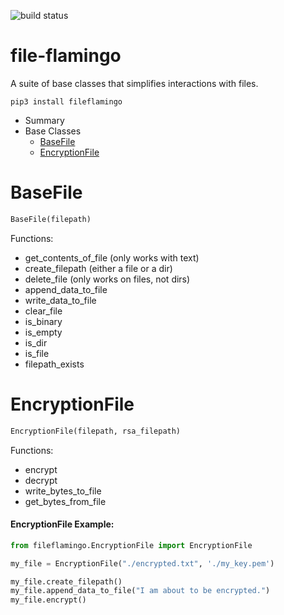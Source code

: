 ![build status](https://travis-ci.com/jgrugru/file-flamingo.svg?branch=main)

# file-flamingo
A suite of base classes that simplifies interactions with files.

```
pip3 install fileflamingo
```

* Summary
* Base Classes
  * [BaseFile](https://github.com/jgrugru/file-flamingo#BaseFile)
  * [EncryptionFile](https://github.com/jgrugru/file-flamingo#EncryptionFile)

# BaseFile
```python
BaseFile(filepath)
```
Functions:
- get_contents_of_file (only works with text)
- create_filepath (either a file or a dir)
- delete_file (only works on files, not dirs)
- append_data_to_file
- write_data_to_file
- clear_file
- is_binary
- is_empty
- is_dir
- is_file
- filepath_exists

# EncryptionFile
```python
EncryptionFile(filepath, rsa_filepath)
```
Functions:
- encrypt
- decrypt
- write_bytes_to_file
- get_bytes_from_file

#### EncryptionFile Example:
```python
from fileflamingo.EncryptionFile import EncryptionFile

my_file = EncryptionFile("./encrypted.txt", './my_key.pem')

my_file.create_filepath()
my_file.append_data_to_file("I am about to be encrypted.")
my_file.encrypt()
```